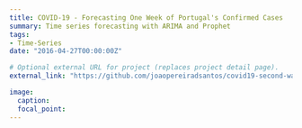 ```yaml
---
title: COVID-19 - Forecasting One Week of Portugal's Confirmed Cases
summary: Time series forecasting with ARIMA and Prophet
tags:
- Time-Series
date: "2016-04-27T00:00:00Z"

# Optional external URL for project (replaces project detail page).
external_link: "https://github.com/joaopereiradsantos/covid19-second-wave-forecast"

image:
  caption:
  focal_point:
---
```

